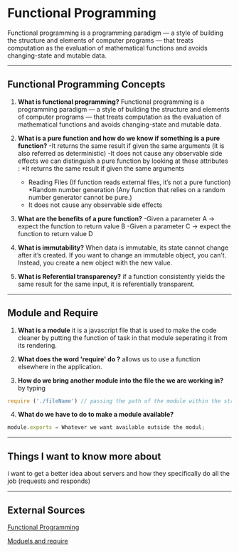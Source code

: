 # Functional Programming 

Functional programming is a programming paradigm — a style of building the structure and elements of computer programs — that treats computation as the evaluation of mathematical functions and avoids changing-state and mutable data.

***

## Functional Programming Concepts 

1. **What is functional programming?** 
Functional programming is a programming paradigm — a style of building the structure and elements of computer programs — that treats computation as the evaluation of mathematical functions and avoids changing-state and mutable data.

2. **What is a pure function and how do we know if something is a pure function?**
    -It returns the same result if given the same arguments (it is also referred as deterministic)
    -It does not cause any observable side effects
we can distinguish a pure function by looking at these attributes :
    *It returns the same result if given the same arguments
    * Reading Files (If function reads external files, it’s not a pure function)
    *Random number generation (Any function that relies on a random number generator cannot be pure.)
    * It does not cause any observable side effects
    

3. **What are the benefits of a pure function?**
    -Given a parameter A → expect the function to return value B
    -Given a parameter C → expect the function to return value D

4. **What is immutability?**
When data is immutable, its state cannot change after it’s created. If you want to change an immutable object, you can’t. Instead, you create a new object with the new value.

5. **What is Referential transparency?**
if a function consistently yields the same result for the same input, it is referentially transparent.


***

## Module and Require 

1. **What is a module**
it is a javascript file that is used to make the code cleaner by putting the function of task in that module seperating it from its rendering.

2. **What does the word 'require' do ?**
allows us to use a function elsewhere in the application.

3. **How do we bring another module into the file the we are working in?**
by typing 
```javascript 
require ('./fileName') // passing the path of the module within the string inside require.
```
4. **What do we have to do to make a module available?**
 ```javascript 
 module.exports = Whatever we want available outside the modul; 
```

***
 ## Things I want to know more about
 i want to get a better idea about servers and how they specifically do all the job (requests and responds)

 *** 
 ## External Sources 
 [Functional Programming](https://medium.com/the-renaissance-developer/concepts-of-functional-programming-in-javascript-6bc84220d2aa)

 [Moduels and require](https://www.youtube.com/watch?v=9UaZtgB5tQI)